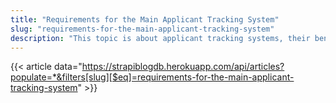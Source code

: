 ```yaml
---
title: "Requirements for the Main Applicant Tracking System"
slug: "requirements-for-the-main-applicant-tracking-system"
description: "This topic is about applicant tracking systems, their benefits, learn how this ATS improves your hiring process and other staffing solutions."
---
```


{{< article data="https://strapiblogdb.herokuapp.com/api/articles?populate=*&filters[slug][$eq]=requirements-for-the-main-applicant-tracking-system" >}}
